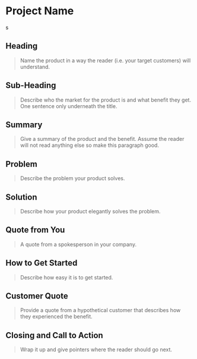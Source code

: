 # Project Name #
s
## Heading ##
  > Name the product in a way the reader (i.e. your target customers) will understand.
## Sub-Heading ##
  > Describe who the market for the product is and what benefit they get. One sentence only underneath the title.
## Summary ##
  > Give a summary of the product and the benefit. Assume the reader will not read anything else so make this paragraph good.
## Problem ##
  > Describe the problem your product solves.
## Solution ##
  > Describe how your product elegantly solves the problem. 
## Quote from You ##
  > A quote from a spokesperson in your company.
## How to Get Started ##
  > Describe how easy it is to get started.
## Customer Quote ##
  > Provide a quote from a hypothetical customer that describes how they experienced the benefit.
## Closing and Call to Action ##
  > Wrap it up and give pointers where the reader should go next.

